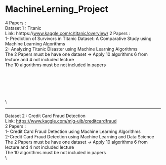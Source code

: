 # MachineLerning_Project

4 Papers : 
\
Dataset 1 : Titanic\
Link: hhttps://www.kaggle.com/c/titanic/overview\
2 Papers : \
1- Prediction of Survivors in Titanic Dataset: A Comparative Study using Machine Learning Algorithms \
2- Analyzing Titanic Disaster using Machine Learning Algorithms \
The 2 Papers must be have one dataset -> Apply 10 algorithms 6 from lecture and 4 not included lecture \
The 10 algorithms must be not included in papers \
\
\
\
\
\
\
\


__________________________________________________________________________________________



Dataset 2 : Credit Card Fraud Detection \
Link: https://www.kaggle.com/mlg-ulb/creditcardfraud \
2 Papers : \
1- Credit Card Fraud Detection using Machine Learning Algorithms \
2-Credit Card Fraud Detection using Machine Learning and Data Science \
The 2 Papers must be have one dataset -> Apply 10 algorithms 6 from lecture and 4 not included lecture \
The 10 algorithms must be not included in papers 
\
\
